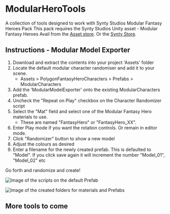 # ModularHeroTools
A collection of tools designed to work with Synty Studios Modular Fantasy Heroes Pack
This pack requires the Synty Studios Unity asset - Modular Fantasy Heroes
Avail from the [Asset store](https://assetstore.unity.com/packages/3d/characters/humanoids/fantasy/polygon-modular-fantasy-hero-characters-143468).
Or the [Synty Store](https://syntystore.com/products/polygon-modular-fantasy-hero-characters). 

## Instructions - Modular Model Exporter

1. Download and extract the contents into your project 'Assets' folder
2. Locate the default modular character randomiser and add it to your scene.
   * Assets > PolygonFantasyHeroCharacters > Prefabs > ModularCharacters
3. Add  the 'ModularModelExporter' onto the existing ModularCharacters prefab.
4. Uncheck the "Repeat on Play" checkbox on the Character Randomizer script
5. Select the  "Mat" field and select one of the Modular Fantasy Hero materials to use.    
   * These are named "FantasyHero" or "FantasyHero_XX".
6. Enter Play mode if you want the rotation controls. Or remain in editor mode.
7. Click "Randomizer" button to show a new model
8. Adjust the colours as desired
9. Enter a filename for the newly created prefab. This is defaulted to "Model".
If you click save again it will increment the number "Model_01", "Model_02" etc

Go forth and randomize and create!

![Image of the scripts on the default Prefab](https://i.imgur.com/ucCPwkV.png)

![Image of the created folders for materials and Prefabs](https://i.imgur.com/tXcoRSZ.png)

## More tools to come
